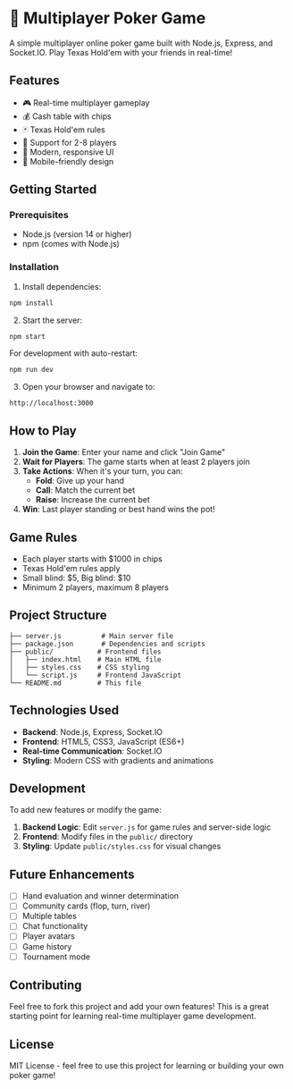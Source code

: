 # 🎰 Multiplayer Poker Game

A simple multiplayer online poker game built with Node.js, Express, and Socket.IO. Play Texas Hold'em with your friends in real-time!

## Features

- 🎮 Real-time multiplayer gameplay
- 💰 Cash table with chips
- 🃏 Texas Hold'em rules
- 👥 Support for 2-8 players
- 🎨 Modern, responsive UI
- 📱 Mobile-friendly design

## Getting Started

### Prerequisites

- Node.js (version 14 or higher)
- npm (comes with Node.js)

### Installation

1. Install dependencies:
```bash
npm install
```

2. Start the server:
```bash
npm start
```

For development with auto-restart:
```bash
npm run dev
```

3. Open your browser and navigate to:
```
http://localhost:3000
```

## How to Play

1. **Join the Game**: Enter your name and click "Join Game"
2. **Wait for Players**: The game starts when at least 2 players join
3. **Take Actions**: When it's your turn, you can:
   - **Fold**: Give up your hand
   - **Call**: Match the current bet
   - **Raise**: Increase the current bet
4. **Win**: Last player standing or best hand wins the pot!

## Game Rules

- Each player starts with $1000 in chips
- Texas Hold'em rules apply
- Small blind: $5, Big blind: $10
- Minimum 2 players, maximum 8 players

## Project Structure

```
├── server.js          # Main server file
├── package.json       # Dependencies and scripts
├── public/           # Frontend files
│   ├── index.html    # Main HTML file
│   ├── styles.css    # CSS styling
│   └── script.js     # Frontend JavaScript
└── README.md         # This file
```

## Technologies Used

- **Backend**: Node.js, Express, Socket.IO
- **Frontend**: HTML5, CSS3, JavaScript (ES6+)
- **Real-time Communication**: Socket.IO
- **Styling**: Modern CSS with gradients and animations

## Development

To add new features or modify the game:

1. **Backend Logic**: Edit `server.js` for game rules and server-side logic
2. **Frontend**: Modify files in the `public/` directory
3. **Styling**: Update `public/styles.css` for visual changes

## Future Enhancements

- [ ] Hand evaluation and winner determination
- [ ] Community cards (flop, turn, river)
- [ ] Multiple tables
- [ ] Chat functionality
- [ ] Player avatars
- [ ] Game history
- [ ] Tournament mode

## Contributing

Feel free to fork this project and add your own features! This is a great starting point for learning real-time multiplayer game development.

## License

MIT License - feel free to use this project for learning or building your own poker game!